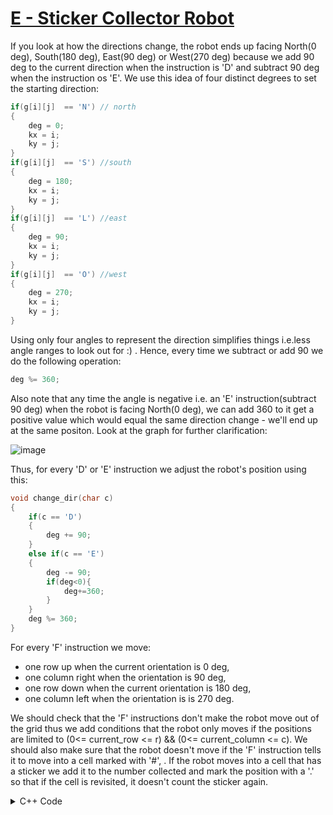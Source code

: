 # [E - Sticker Collector Robot](https://vjudge.net/problem/UVA-11831)
If you look at how the directions change, the robot ends up facing North(0 deg), South(180 deg), East(90 deg) or West(270 deg) because we add 90 deg to the current direction when the instruction is 'D' and subtract 90 deg when the instruction os 'E'. We use this idea of four distinct degrees to set the starting direction:

```cpp
if(g[i][j]  == 'N') // north
{
    deg = 0;
    kx = i;
    ky = j;
}
if(g[i][j]  == 'S') //south
{
    deg = 180;
    kx = i;
    ky = j;
}
if(g[i][j]  == 'L') //east
{
    deg = 90;
    kx = i;
    ky = j;
}
if(g[i][j]  == 'O') //west
{
    deg = 270;
    kx = i;
    ky = j;
}
```




Using only four angles to represent the direction simplifies things i.e.less angle ranges to look out for :) . Hence, every time we subtract or add 90 we do the following operation:

```cpp
deg %= 360;
```

Also note that any time the angle is negative i.e. an 'E' instruction(subtract 90 deg) when the robot is facing North(0 deg), we can add 360 to it get a positive value which would equal the same direction change - we'll end up at the same positon. Look at the graph for further clarification:

![image](https://user-images.githubusercontent.com/52543544/172055833-95c98e5a-af1a-421e-999d-e183a720ddb1.png)

   
Thus, for every 'D' or 'E' instruction we adjust the robot's position using this:

```cpp
void change_dir(char c)
{
    if(c == 'D')
    {
        deg += 90;
    }
    else if(c == 'E')
    {
        deg -= 90;
        if(deg<0){
            deg+=360;
        }
    }
    deg %= 360;
}
```


For every 'F' instruction we move:
- one row up when the current orientation is 0 deg,  
- one column right when the orientation is 90 deg,
- one row down when the current orientation is 180 deg,  
- one column left when the orientation is is 270 deg.


We should check that the 'F' instructions don't make the robot move out of the grid thus we add conditions that the robot only moves if the positions are limited to (0<= current_row <= r) && (0<= current_column <= c). We should also make sure that the robot doesn't move if the 'F' instruction tells it to move into a cell marked with '#', . If the robot moves into a cell that has a sticker we add it to the number collected and mark the position with a '.' so that if the cell is revisited, it doesn't count the sticker again.

<details>
<summary>C++ Code</summary>

```cpp
#include <bits/stdc++.h>

using namespace std;
#define ll long long
int t, n, m;
int deg = 0;
vector<vector<char>> g(110, vector<char>(110));

void change_dir(char c)
{
    if(c == 'D')
    {
        deg += 90;
    }
    else if(c == 'E')
    {
        deg -= 90;
        if(deg<0){
            deg+=360;
        }
    }
    deg %= 360;
}

bool isValid(int x, int y)
{
    if(x < 0 || y < 0 || x >= n || y >= m)
    {
        return false;
    }

    if(g[x][y] == '#')
    {
        return false;
    }

    return true;
}

void make_move(int &x, int &y)
{
    if(deg == 0)
    {
        if(isValid(x - 1, y))
        {
            --x;
        }

    }
    if(deg == 90)
    {
        if(isValid(x, y + 1))
        {
            ++y;
        }

    }
    if(deg == 180)
    {
        if(isValid(x + 1, y))
        {
            ++x;
        }

    }
    if(deg == 270)
    {
        if(isValid(x, y - 1))
        {
            --y;
        }

    }

}

int main()
{
    ios_base::sync_with_stdio(false);
    cin.tie(NULL);

    
    int kx, ky, px, py,s;
    while(cin>>n>>m>>s)
    {

        if(n==m && m==s && m==0){
            break;
        }
        int stickers =0;
        

        int buff;
        bool lost = 0;
        for (int i = 0; i < n ; ++i)
        {
            for (int j = 0; j < m ; ++j)
            {
                cin >> g[i][j];
                if(g[i][j]  == 'N')
                {
                    deg = 0;
                    kx = i;
                    ky = j;
                }
                if(g[i][j]  == 'S')
                {
                    deg = 180;
                    kx = i;
                    ky = j;
                }
                if(g[i][j]  == 'L')
                {
                    deg = 90;
                    kx = i;
                    ky = j;
                }
                if(g[i][j]  == 'O')
                {
                    deg = 270;
                    kx = i;
                    ky = j;
                }

            }

        }

        string c;

        cin>>c;
        for(auto i:c){
            if(i=='D' || i=='E'){
                change_dir(i);
            }

            else if(i=='F'){
                make_move(kx, ky);

                if(g[kx][ky] == '*'){

                    // cout << deg << " " << kx << " " << ky << "\n";
                    g[kx][ky] = '.';
                    stickers++;
                }   
            }
        }

        cout << stickers ;

        cout << "\n";


    }
}
```
</details>


